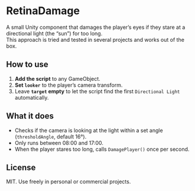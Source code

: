 # RetinaDamage

A small Unity component that damages the player’s eyes if they stare at a directional light (the “sun”) for too long.  
This approach is tried and tested in several projects and works out of the box.

## How to use

1. **Add the script** to any GameObject.
2. **Set `looker`** to the player’s camera transform.
3. Leave **`target` empty** to let the script find the first `Directional Light` automatically.

## What it does

- Checks if the camera is looking at the light within a set angle (`thresholdAngle`, default 16°).  
- Only runs between 08:00 and 17:00.  
- When the player stares too long, calls `DamagePlayer()` once per second.

## License

MIT. Use freely in personal or commercial projects.
